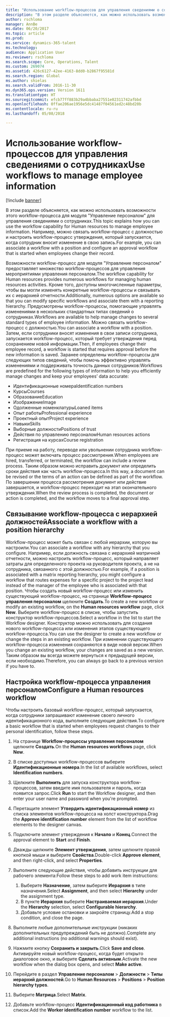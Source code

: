 ```yaml
---
title: "Использование workflow-процессов для управления сведениями о сотрудниках"
description: "В этом разделе объясняется, как можно использовать возможности этого workflow-процесса для модуля \"Управление персоналом\" для управления сведениями о сотрудниках. Например, можно связать workflow-процесс с должностью и настроить workflow-процесс утверждения, который запускается, когда сотрудник вносит изменение в свою запись."
author: rschloma
manager: AnnBe
ms.date: 06/20/2017
ms.topic: article
ms.prod: 
ms.service: dynamics-365-talent
ms.technology: 
audience: Application User
ms.reviewer: rschloma
ms.search.scope: Core, Operations, Talent
ms.custom: 269074
ms.assetid: 426c6127-42ee-4163-8dd0-b2867f95581d
ms.search.region: Global
ms.author: shielas
ms.search.validFrom: 2016-11-30
ms.dyn365.ops.version: Version 1611
ms.translationtype: HT
ms.sourcegitcommit: efcb77ff883b29a4bbaba27551e02311742afbbd
ms.openlocfilehash: 0ffae206ae1956e5dc41487f04561ed2c48bd20b
ms.contentlocale: ru-ru
ms.lasthandoff: 05/08/2018

---
```


# <a name="use-workflows-to-manage-employee-information"></a><span data-ttu-id="d4e97-104">Использование workflow-процессов для управления сведениями о сотрудниках</span><span class="sxs-lookup"><span data-stu-id="d4e97-104">Use workflows to manage employee information</span></span>

[!include [banner](includes/banner.md)]

<span data-ttu-id="d4e97-105">В этом разделе объясняется, как можно использовать возможности этого workflow-процесса для модуля "Управление персоналом" для управления сведениями о сотрудниках.</span><span class="sxs-lookup"><span data-stu-id="d4e97-105">This topic explains how you can use the workflow capability for Human resources to manage employee information.</span></span> <span data-ttu-id="d4e97-106">Например, можно связать workflow-процесс с должностью и настроить workflow-процесс утверждения, который запускается, когда сотрудник вносит изменение в свою запись.</span><span class="sxs-lookup"><span data-stu-id="d4e97-106">For example, you can associate a workflow with a position and configure an approval workflow that is started when employees change their record.</span></span>

<span data-ttu-id="d4e97-107">Возможности workflow-процесс для модуля "Управление персоналом" предоставляет множество workflow-процессов для управления мероприятиями управления персоналом.</span><span class="sxs-lookup"><span data-stu-id="d4e97-107">The workflow capability for Human resources provides numerous workflows for managing human resources activities.</span></span> <span data-ttu-id="d4e97-108">Кроме того, доступны многочисленные параметры, чтобы вы могли изменять конкретные workflow-процессы и связывать их с иерархией отчетности.</span><span class="sxs-lookup"><span data-stu-id="d4e97-108">Additionally, numerous options are available so that you can modify specific workflows and associate them with a reporting hierarchy.</span></span> <span data-ttu-id="d4e97-109">Предусмотрены workflow-процессы, помогающие управлять изменениями в нескольких стандартных типах сведений о сотрудниках.</span><span class="sxs-lookup"><span data-stu-id="d4e97-109">Workflows are available to help manage changes to several standard types of employee information.</span></span> <span data-ttu-id="d4e97-110">Можно связать workflow-процесс с должностью.</span><span class="sxs-lookup"><span data-stu-id="d4e97-110">You can associate a workflow with a position.</span></span> <span data-ttu-id="d4e97-111">Затем, если сотрудники вносят изменения в свои записи сотрудника, запускается workflow-процесс, который требует утверждения перед сохранением новой информации.</span><span class="sxs-lookup"><span data-stu-id="d4e97-111">Then, if employees change their employee record, a workflow is started that requires approval before the new information is saved.</span></span> <span data-ttu-id="d4e97-112">Заранее определены workflow-процессы для следующих типов сведений, чтобы помочь эффективно управлять изменениями и поддерживать точность данных сотрудников:</span><span class="sxs-lookup"><span data-stu-id="d4e97-112">Workflows are predefined for the following types of information to help you efficiently manage changes and keep your employees’ data accurate:</span></span>

-   <span data-ttu-id="d4e97-113">Идентификационные номера</span><span class="sxs-lookup"><span data-stu-id="d4e97-113">Identification numbers</span></span>
-   <span data-ttu-id="d4e97-114">Курсы</span><span class="sxs-lookup"><span data-stu-id="d4e97-114">Courses</span></span>
-   <span data-ttu-id="d4e97-115">Образование</span><span class="sxs-lookup"><span data-stu-id="d4e97-115">Education</span></span>
-   <span data-ttu-id="d4e97-116">Изображение</span><span class="sxs-lookup"><span data-stu-id="d4e97-116">Image</span></span>
-   <span data-ttu-id="d4e97-117">Одолженные номенклатуры</span><span class="sxs-lookup"><span data-stu-id="d4e97-117">Loaned items</span></span>
-   <span data-ttu-id="d4e97-118">Опыт работы</span><span class="sxs-lookup"><span data-stu-id="d4e97-118">Professional experience</span></span>
-   <span data-ttu-id="d4e97-119">Проектный опыт</span><span class="sxs-lookup"><span data-stu-id="d4e97-119">Project experience</span></span>
-   <span data-ttu-id="d4e97-120">Навыки</span><span class="sxs-lookup"><span data-stu-id="d4e97-120">Skills</span></span>
-   <span data-ttu-id="d4e97-121">Выборные должности</span><span class="sxs-lookup"><span data-stu-id="d4e97-121">Positions of trust</span></span>
-   <span data-ttu-id="d4e97-122">Действия по управлению персоналом</span><span class="sxs-lookup"><span data-stu-id="d4e97-122">Human resources actions</span></span>
-   <span data-ttu-id="d4e97-123">Регистрация на курсах</span><span class="sxs-lookup"><span data-stu-id="d4e97-123">Course registration</span></span>

<span data-ttu-id="d4e97-124">При приеме на работу, переводе или увольнении сотрудника workflow-процесс может включать процесс рассмотрения.</span><span class="sxs-lookup"><span data-stu-id="d4e97-124">When employees are hired, transferred, or terminated, the workflow can include a review process.</span></span> <span data-ttu-id="d4e97-125">Таким образом можно исправить документ или определить сроки действия как часть workflow-процесса.</span><span class="sxs-lookup"><span data-stu-id="d4e97-125">In this way, a document can be revised or the terms of an action can be defined as part of the workflow.</span></span> <span data-ttu-id="d4e97-126">По завершении процесса рассмотрения документ или действие завершается, и workflow-процесс переходит на этап окончательного утверждения.</span><span class="sxs-lookup"><span data-stu-id="d4e97-126">When the review process is completed, the document or action is completed, and the workflow moves to a final approval step.</span></span>

## <a name="associate-a-workflow-with-a-position-hierarchy"></a><span data-ttu-id="d4e97-127">Связывание workflow-процесса с иерархией должностей</span><span class="sxs-lookup"><span data-stu-id="d4e97-127">Associate a workflow with a position hierarchy</span></span>
<span data-ttu-id="d4e97-128">Workflow-процесс может быть связан с любой иерархии, которую вы настроили.</span><span class="sxs-lookup"><span data-stu-id="d4e97-128">You can associate a workflow with any hierarchy that you configure.</span></span> <span data-ttu-id="d4e97-129">Например, если должность связана с иерархией матричной отчетности, можно настроить workflow-процесс, который направляет затраты для определенного проекта на руководителя проекта, а не на сотрудника, связанного с этой должностью.</span><span class="sxs-lookup"><span data-stu-id="d4e97-129">For example, if a position is associated with a matrix reporting hierarchy, you might configure a workflow that routes expenses for a specific project to the project lead instead of the manager of the employee who is associated with that position.</span></span> <span data-ttu-id="d4e97-130">Чтобы создать новый workflow-процесс или изменить существующий workflow-процесс, на странице **Workflow-процесс управления персоналом** щелкните **Создать**.</span><span class="sxs-lookup"><span data-stu-id="d4e97-130">To create a new workflow or modify an existing workflow, on the **Human resources workflow** page, click **New**.</span></span> <span data-ttu-id="d4e97-131">Выберите workflow-процесс в списке, чтобы запустить конструктор workflow-процессов.</span><span class="sxs-lookup"><span data-stu-id="d4e97-131">Select a workflow in the list to start the Workflow designer.</span></span> <span data-ttu-id="d4e97-132">Конструктор можно использовать для создания нового workflow-процесса или изменения этапов существующего workflow-процесса.</span><span class="sxs-lookup"><span data-stu-id="d4e97-132">You can use the designer to create a new workflow or change the steps in an existing workflow.</span></span> <span data-ttu-id="d4e97-133">При изменении существующего workflow-процесса изменения сохраняются в виде новой версии.</span><span class="sxs-lookup"><span data-stu-id="d4e97-133">When you change an existing workflow, your changes are saved as a new version.</span></span> <span data-ttu-id="d4e97-134">Таким образом вы всегда можете вернуться к предыдущей версии, если необходимо.</span><span class="sxs-lookup"><span data-stu-id="d4e97-134">Therefore, you can always go back to a previous version if you have to.</span></span>

## <a name="configure-a-human-resources-workflow"></a><span data-ttu-id="d4e97-135">Настройка workflow-процесса управления персоналом</span><span class="sxs-lookup"><span data-stu-id="d4e97-135">Configure a Human resources workflow</span></span>
<span data-ttu-id="d4e97-136">Чтобы настроить базовый workflow-процесс, который запускается, когда сотрудники запрашивают изменение своего личного идентификационного кода, выполните следующие действия.</span><span class="sxs-lookup"><span data-stu-id="d4e97-136">To configure a basic workflow that is started when employees request changes to their personal identification, follow these steps.</span></span>

1.  <span data-ttu-id="d4e97-137">На странице **Workflow-процессы управления персоналом** щелкните **Создать**.</span><span class="sxs-lookup"><span data-stu-id="d4e97-137">On the **Human resources workflows** page, click **New**.</span></span>
2.  <span data-ttu-id="d4e97-138">В списке доступных workflow-процессов выберите **Идентификационные номера**.</span><span class="sxs-lookup"><span data-stu-id="d4e97-138">In the list of available workflows, select **Identification numbers**.</span></span>
3.  <span data-ttu-id="d4e97-139">Щелкните **Выполнить** для запуска конструктора workflow-процессов, затем введите имя пользователя и пароль, когда появится запрос.</span><span class="sxs-lookup"><span data-stu-id="d4e97-139">Click **Run** to start the Workflow designer, and then enter your user name and password when you're prompted.</span></span>
4.  <span data-ttu-id="d4e97-140">Перетащите элемент **Утвердить идентификационный номер** из списка элементов workflow-процесса на холст конструктора.</span><span class="sxs-lookup"><span data-stu-id="d4e97-140">Drag the **Approve identification number** element from the list of workflow elements to the designer canvas.</span></span>
5.  <span data-ttu-id="d4e97-141">Подключите элемент утверждения к **Начало** и **Конец**.</span><span class="sxs-lookup"><span data-stu-id="d4e97-141">Connect the approval element to **Start** and **Finish**.</span></span>
6.  <span data-ttu-id="d4e97-142">Дважды щелкните **Элемент утверждения**, затем щелкните правой кнопкой мыши и выберите **Свойства**.</span><span class="sxs-lookup"><span data-stu-id="d4e97-142">Double-click **Approve element**, and then right-click, and select **Properties**.</span></span>
7.  <span data-ttu-id="d4e97-143">Выполните следующие действия, чтобы добавить инструкции для рабочего элемента:</span><span class="sxs-lookup"><span data-stu-id="d4e97-143">Follow these steps to add work item instructions:</span></span>
    1.  <span data-ttu-id="d4e97-144">Выберите **Назначение**, затем выберите **Иерархия** в типе назначения.</span><span class="sxs-lookup"><span data-stu-id="d4e97-144">Select **Assignment**, and then select **Hierarchy** under the assignment type.</span></span>
    2.  <span data-ttu-id="d4e97-145">В пункте **Иерархия** выберите **Настраиваемая иерархия**.</span><span class="sxs-lookup"><span data-stu-id="d4e97-145">Under the **Hierarchy** selection, select **Configurable hierarchy**.</span></span>
    3.  <span data-ttu-id="d4e97-146">Добавьте условие остановки и закройте страницу.</span><span class="sxs-lookup"><span data-stu-id="d4e97-146">Add a stop condition, and close the page.</span></span>

8.  <span data-ttu-id="d4e97-147">Выполните любые дополнительные инструкции (никаких дополнительных предупреждений быть не должно).</span><span class="sxs-lookup"><span data-stu-id="d4e97-147">Complete any additional instructions (no additional warnings should exist).</span></span>
9.  <span data-ttu-id="d4e97-148">Нажмите кнопку **Сохранить и закрыть**.</span><span class="sxs-lookup"><span data-stu-id="d4e97-148">Click **Save and close**.</span></span> <span data-ttu-id="d4e97-149">Активируйте новый workflow-процесс, когда будет открыто диалоговое окно, и выберите **Сделать активным**.</span><span class="sxs-lookup"><span data-stu-id="d4e97-149">Activate the new workflow when the dialog box opens, and select **Make active**.</span></span>
10. <span data-ttu-id="d4e97-150">Перейдите в раздел **Управление персоналом** &gt; **Должности** &gt; **Типы иерархий должностей**.</span><span class="sxs-lookup"><span data-stu-id="d4e97-150">Go to **Human Resources** &gt; **Positions** &gt; **Position hierarchy types**.</span></span>
11. <span data-ttu-id="d4e97-151">Выберите **Матрица**.</span><span class="sxs-lookup"><span data-stu-id="d4e97-151">Select **Matrix**.</span></span>
12. <span data-ttu-id="d4e97-152">Добавьте workflow-процесс **Идентификационный код работника** в список.</span><span class="sxs-lookup"><span data-stu-id="d4e97-152">Add the **Worker identification number** workflow to the list.</span></span>





